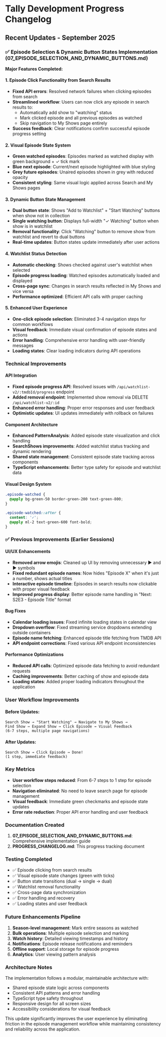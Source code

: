 # Tally Development Progress Changelog

## Recent Updates - September 2025

### ✅ Episode Selection & Dynamic Button States Implementation (07_EPISODE_SELECTION_AND_DYNAMIC_BUTTONS.md)

**Major Features Completed:**

#### 1. **Episode Click Functionality from Search Results** 
- **Fixed API errors**: Resolved network failures when clicking episodes from search
- **Streamlined workflow**: Users can now click any episode in search results to:
  - Automatically add show to "watching" status
  - Mark clicked episode and all previous episodes as watched
  - Skip navigation to My Shows page entirely
- **Success feedback**: Clear notifications confirm successful episode progress setting

#### 2. **Visual Episode State System**
- **Green watched episodes**: Episodes marked as watched display with green background + ✓ tick mark
- **Blue next episode**: Current/next episode highlighted with blue styling
- **Grey future episodes**: Unaired episodes shown in grey with reduced opacity  
- **Consistent styling**: Same visual logic applied across Search and My Shows pages

#### 3. **Dynamic Button State Management**
- **Dual button state**: Shows "Add to Watchlist" + "Start Watching" buttons when show not in collection
- **Single watching button**: Displays full-width "✓ Watching" button when show is in watchlist
- **Removal functionality**: Click "Watching" button to remove show from watchlist and revert to dual buttons
- **Real-time updates**: Button states update immediately after user actions

#### 4. **Watchlist Status Detection**
- **Automatic checking**: Shows checked against user's watchlist when selected
- **Episode progress loading**: Watched episodes automatically loaded and displayed
- **Cross-page sync**: Changes in search results reflected in My Shows and vice versa
- **Performance optimized**: Efficient API calls with proper caching

#### 5. **Enhanced User Experience**
- **One-click episode selection**: Eliminated 3-4 navigation steps for common workflows
- **Visual feedback**: Immediate visual confirmation of episode states and actions
- **Error handling**: Comprehensive error handling with user-friendly messages
- **Loading states**: Clear loading indicators during API operations

### Technical Improvements

#### API Integration
- **Fixed episode progress API**: Resolved issues with `/api/watchlist-v2/:tmdbId/progress` endpoint
- **Added removal endpoint**: Implemented show removal via DELETE `/api/watchlist-v2/:id`
- **Enhanced error handling**: Proper error responses and user feedback
- **Optimistic updates**: UI updates immediately with rollback on failures

#### Component Architecture  
- **Enhanced PatternAnalysis**: Added episode state visualization and click handling
- **SearchShows improvements**: Added watchlist status tracking and dynamic rendering
- **Shared state management**: Consistent episode state tracking across components
- **TypeScript enhancements**: Better type safety for episode and watchlist data

#### Visual Design System
```css
.episode-watched {
  @apply bg-green-50 border-green-200 text-green-800;
}

.episode-watched::after {
  content: '✓';
  @apply ml-2 text-green-600 font-bold;
}
```

### ✅ Previous Improvements (Earlier Sessions)

#### UI/UX Enhancements
- **Removed arrow emojis**: Cleaned up UI by removing unnecessary ▶️ and ► symbols  
- **Fixed redundant episode names**: Now hides "Episode X" when it's just a number, shows actual titles
- **Interactive episode timeline**: Episodes in search results now clickable with proper visual feedback
- **Improved progress display**: Better episode name handling in "Next: S2E3 - Episode Title" format

#### Bug Fixes
- **Calendar loading issues**: Fixed infinite loading states in calendar view
- **Dropdown overflow**: Fixed streaming service dropdowns extending outside containers  
- **Episode name fetching**: Enhanced episode title fetching from TMDB API
- **API endpoint corrections**: Fixed various API endpoint inconsistencies

#### Performance Optimizations
- **Reduced API calls**: Optimized episode data fetching to avoid redundant requests
- **Caching improvements**: Better caching of show and episode data
- **Loading states**: Added proper loading indicators throughout the application

### User Workflow Improvements

#### Before Updates:
```
Search Show → "Start Watching" → Navigate to My Shows → 
Find Show → Expand Show → Click Episode → Visual Feedback
(6-7 steps, multiple page navigations)
```

#### After Updates:
```
Search Show → Click Episode → Done!
(1 step, immediate feedback)
```

### Key Metrics
- **User workflow steps reduced**: From 6-7 steps to 1 step for episode selection
- **Navigation eliminated**: No need to leave search page for episode management
- **Visual feedback**: Immediate green checkmarks and episode state updates
- **Error rate reduction**: Proper API error handling and user feedback

### Documentation Created
1. **07_EPISODE_SELECTION_AND_DYNAMIC_BUTTONS.md**: Comprehensive implementation guide
2. **PROGRESS_CHANGELOG.md**: This progress tracking document

### Testing Completed
- ✅ Episode clicking from search results
- ✅ Visual episode state changes (green with ticks)
- ✅ Button state transitions (dual → single → dual)
- ✅ Watchlist removal functionality  
- ✅ Cross-page data synchronization
- ✅ Error handling and recovery
- ✅ Loading states and user feedback

### Future Enhancements Pipeline
1. **Season-level management**: Mark entire seasons as watched
2. **Bulk operations**: Multiple episode selection and marking
3. **Watch history**: Detailed viewing timestamps and history
4. **Notifications**: Episode release notifications and reminders
5. **Offline support**: Local storage for episode progress
6. **Analytics**: User viewing pattern analysis

### Architecture Notes
The implementation follows a modular, maintainable architecture with:
- Shared episode state logic across components
- Consistent API patterns and error handling  
- TypeScript type safety throughout
- Responsive design for all screen sizes
- Accessibility considerations for visual feedback

This update significantly improves the user experience by eliminating friction in the episode management workflow while maintaining consistency and reliability across the application.